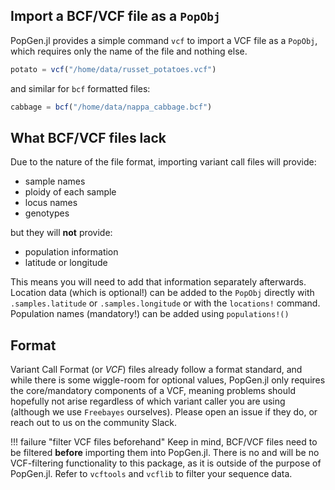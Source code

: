 ## Import a BCF/VCF file as a `PopObj`

PopGen.jl provides a simple command `vcf` to import a VCF file as a `PopObj`, which requires only the name of the file and nothing else.

```julia
potato = vcf("/home/data/russet_potatoes.vcf")
```

and similar for `bcf` formatted files:

```julia
cabbage = bcf("/home/data/nappa_cabbage.bcf")
```



## What BCF/VCF files lack

Due to the nature of the file format, importing variant call files will provide:

- sample names
- ploidy of each sample
- locus names
- genotypes

but they will **not** provide:

- population information
- latitude or longitude



This means you will need to add that information separately afterwards. Location data (which is optional!) can be added to the `PopObj` directly with `.samples.latitude` or `.samples.longitude` or with the `locations!` command. Population names (mandatory!) can be added using `populations!()`

## Format

Variant Call Format (or *VCF*) files already follow a format standard, and while there is some wiggle-room for optional values, PopGen.jl only requires the core/mandatory components of a VCF, meaning problems should hopefully not arise regardless of which variant caller you are using (although we use `Freebayes` ourselves). Please open an issue if they do, or reach out to us on the community Slack.

!!! failure "filter VCF files beforehand"
    Keep in mind, BCF/VCF files need to be filtered **before** importing them into PopGen.jl. There is no and will be no VCF-filtering functionality to this package, as it is outside of the purpose of PopGen.jl. Refer to `vcftools` and `vcflib` to filter your sequence data. 
